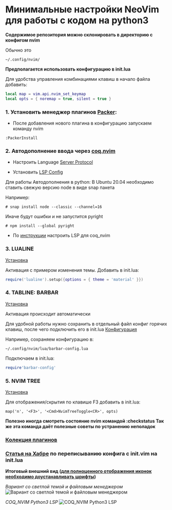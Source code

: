 # Минимальные настройки NeoVim для работы с кодом на python3

**Содержимое репозитория можно склонировать в директорию с конфигом nvim**

Обычно это
```
~/.config/nvim/
```

**Предполагается использовать конфигурацию в init.lua**

Для удобства управления комбинациями клавиш в начало файла добавить:
```lua
local map = vim.api.nvim_set_keymap
local opts = { noremap = true, silent = true }
```

### 1. Установить менеджер плагинов [Packer](https://github.com/wbthomason/packer.nvim):

- После добавления нового плагина в конфигурацию запускаем команду nvim
```vim
:PackerInstall
```

### 2. Автодополнение ввода через [coq.nvim](https://github.com/ms-jpq/coq_nvim)

- Настроить Language [Server Protocol](https://github.com/ms-jpq/coq_nvim#lsp)

- Установить [LSP Config](https://github.com/neovim/nvim-lspconfig)

Для работы Автодополнения в python:
В Ubuntu 20.04 необходимо ставить свежую версию node в виде snap пакета

Например:
```
# snap install node --classic --channel=16
```

Иначе будут ошибки и не запустится pyright
```
# npm install --global pyright
```
- По [инструкции](https://github.com/neovim/nvim-lspconfig/wiki/Autocompletion#coq_nvim) настроить LSP для coq_nvim

### 3. LUALINE
[Установка](https://github.com/nvim-lualine/lualine.nvim#packernvim)

Активация с примером изменения темы. Добавить в init.lua:
```lua
require('lualine').setup({options = { theme = 'material' }})
```
### 4. TABLINE: BARBAR
[Установка](https://github.com/romgrk/barbar.nvim)

Активация происходит автоматически

Для удобной работы нужно сохранить в отдельный файл конфиг горячих клавиш,
после чего подключить его в init.lua
[Конфигурация](https://github.com/romgrk/barbar.nvim#lua)

Например, сохраняем конфигурацию в:
```
~/.config/nvim/lua/barbar-config.lua
```

Подключаем в init.lua:
```lua
require'barbar-config'
```

### 5. NVIM TREE
[Установка](https://github.com/kyazdani42/nvim-tree.lua)

Для отображения/скрытия по клавише F3 добавить в init.lua:
```vim
map('n', '<F3>', '<Cmd>NvimTreeToggle<CR>', opts)
```


**Полезно иногда смотреть состояние nvim командой :checkstatus
Так же эта команда даёт полезные советы по устранению неполадок**

### [Колекция плагинов](https://github.com/rockerBOO/awesome-neovim)

### [Статья на Хабре](https://habr.com/ru/post/586808/) по переписыванию конфига с init.vim на init.lua

**Итоговый внешний вид ([для полноценного отображения иконок необходимо доустанавливать шрифты](https://github.com/kyazdani42/nvim-web-devicons))**

_Вариант со светлой темой и файловым менеджером_
![Вариант со светлой темой и файловым менеджером](https://user-images.githubusercontent.com/81958676/176488041-f32970e6-16fe-4a98-9d37-9e4c1a14213e.png)

_COQ_NVIM Python3 LSP_
![COQ_NVIM Python3 LSP](https://user-images.githubusercontent.com/81958676/176490590-0f5cde16-25e6-4e41-8152-0467ee78ff53.png)
